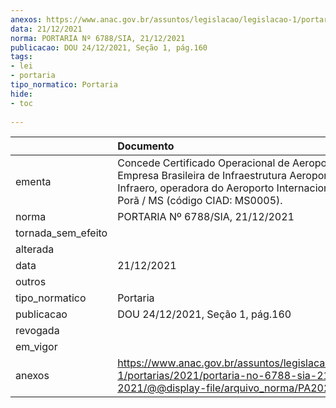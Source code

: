 ```yaml
---
anexos: https://www.anac.gov.br/assuntos/legislacao/legislacao-1/portarias/2021/portaria-no-6788-sia-21-12-2021/@@display-file/arquivo_norma/PA2021-6788.pdf
data: 21/12/2021
norma: PORTARIA Nº 6788/SIA, 21/12/2021
publicacao: DOU 24/12/2021, Seção 1, pág.160
tags:
- lei
- portaria
tipo_normatico: Portaria
hide: 
- toc 
 
---
```


|                    | Documento                                                                                                                                                                                    |
|:-------------------|:---------------------------------------------------------------------------------------------------------------------------------------------------------------------------------------------|
| ementa             | Concede Certificado Operacional de Aeroporto à Empresa Brasileira de Infraestrutura Aeroportuária - Infraero, operadora do Aeroporto Internacional de Ponta Porã / MS (código CIAD: MS0005). |
| norma              | PORTARIA Nº 6788/SIA, 21/12/2021                                                                                                                                                             |
| tornada_sem_efeito |                                                                                                                                                                                              |
| alterada           |                                                                                                                                                                                              |
| data               | 21/12/2021                                                                                                                                                                                   |
| outros             |                                                                                                                                                                                              |
| tipo_normatico     | Portaria                                                                                                                                                                                     |
| publicacao         | DOU 24/12/2021, Seção 1, pág.160                                                                                                                                                             |
| revogada           |                                                                                                                                                                                              |
| em_vigor           |                                                                                                                                                                                              |
| anexos             | https://www.anac.gov.br/assuntos/legislacao/legislacao-1/portarias/2021/portaria-no-6788-sia-21-12-2021/@@display-file/arquivo_norma/PA2021-6788.pdf                                         |